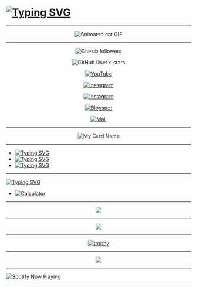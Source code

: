 <h1 align="left">
<a href="https://github.com/Akhil-Mahesh"><img src="https://readme-typing-svg.herokuapp.com?font=Macondo&size=16&pause=1000&color=F70000&width=100&lines=Hey+Folk's" alt="Typing SVG" /></a>
</h1>

---

<center>
<img src="https://media.giphy.com/media/SWoSkN6DxTszqIKEqv/giphy.gif" alt="Animated cat GIF">
</center>

---

<center>
    
![GitHub followers](https://img.shields.io/github/followers/Akhil-Mahesh?color=black&style=social)

![GitHub User's stars](https://img.shields.io/github/stars/Akhil-Mahesh?color=black&style=social)

[![YouTube](https://img.shields.io/badge/YouTube-AlonePhilic-red?&style=social&logo=youtube)](https://www.youtube.com/AlonePhilic)

[![Instagram](https://img.shields.io/badge/Instagram-alone.philic-pink?&style=social&logo=instagram)](https://instagram.com/alone.philic)

[![Instagram](https://img.shields.io/badge/Instagram-akhi__akxu-orange?&style=social&logo=instagram)](https://instagram.com/akhi_akxu)

[![Blogspot](https://img.shields.io/badge/Blogspot-ItzmeAkhilMahesh-orange?&style=social&logo=blogger)](https://itzmeakhilmahesh.blogspot.com/)

[![Mail](https://img.shields.io/badge/Mail-akhilmahesh012%40gmail.com-blue?&style=social&logo=gmail)](mailto:akhilmahesh012@gmail.com)

</center>

---

<center>

![My Card Name](https://cardivo.vercel.app/api?name=Akhil%20Mahesh&description=This%20is%20my%20card%20name...%20%20Once%20again%20welcome%20to%20my%20git!&image=https://telegra.ph/file/4638e46644a935e9a1310.jpg/images?q=tbn:ANd9GcR7aMC3bf4bg4l_nhYS2Un9FXbFYcB4T83Shjk8xSUZDh_D61LFpzbpeqLW&s=10?v=4&backgroundColor=%23ecf0f1&github=Akhil-Mahesh&twitter=@akhi_akxu&instagram=akhi_akxu&pattern=leaf&colorPattern=%23eaeaea)

</center>

---

- <a href="https://github.com/Akhil-Mahesh/typing-svg"><img src="https://readme-typing-svg.herokuapp.com?font=Macondo&size=16&pause=1000&color=1EA0F7&width=250&lines=My+name+is+Akhil+Mahesh" alt="Typing SVG" /></a>
- <a href="https://github.com/Akhil-Mahesh/typing-svg"><img src="https://readme-typing-svg.herokuapp.com?font=Macondo&size=16&pause=1000&color=1EA0F7&width=250&lines=I'm+a+2nd+year+BCA+student;at+Tanur%2C+Malappuram" alt="Typing SVG" /></a>
- <a href="https://git.io/typing-svg"><img src="https://readme-typing-svg.herokuapp.com?font=Macondo&size=16&pause=1000&color=1EA0F7&width=250&lines=My+hometown+is+in+;Thiruvananthapuram%2C+Kerala" alt="Typing SVG" /></a>

---

[![Typing SVG](https://readme-typing-svg.herokuapp.com?font=Macondo&size=16&pause=1000&width=250&lines=My+repositories)](https://git.io/typing-svg)

- [![Calculator](https://img.shields.io/badge/Calculator-Visit-black?style=plastic&logo=github)](https://github.com/Akhil-Mahesh/Calculator)

---

<div align="center">   
  <img src="https://github-readme-streak-stats.herokuapp.com?user=Akhil-Mahesh&theme=black-ice&hide_border=true&stroke=00FF00&background=000000&ring=00FF00&fire=00FF00&currStreakNum=00FF00"/>  

---

  <img src="https://github-readme-stats.vercel.app/api?username=Akhil-Mahesh&theme=black-ice&show_icons=true&hide_border=true&rank_icon=github&icon_color=00FF00&text_color=00FF00&bg_color=000000"/>  

---

[![trophy](https://github-profile-trophy.vercel.app/?username=Akhil-Mahesh&theme=tokyonight&no-frame=false)](https://github.com/ryo-ma/github-profile-trophy)

---
  
  <img src="https://github-readme-stats.vercel.app/api/top-langs/?username=Akhil-Mahesh&layout=compact&theme=dark&title_color=ffffff&text_color=ffffff&bg_color=000000&langs_count=10" />  
</div>  

---

<a href="https://spotify-github-profile.vercel.app/api/view.svg?uid=31gvkj7oelt5axfiwpjew4l6gcwi&redirect=true">  
  <img src="https://spotify-github-profile.vercel.app/api/view.svg?uid=31gvkj7oelt5axfiwpjew4l6gcwi&cover_image=true&theme=novatorem&show_offline=false&background_color=121212&interchange=true&bar_color=0000ff&bar_color_cover=false" alt="Spotify Now Playing" />  
</a>  

---

<!-- Conclusion --> 
 <!-- Last edited: 29/04/2023 --> 
 <!-- Older Version Readme codes in repo go check it out --> 
 <!-- Don't forget to give a star. -->
